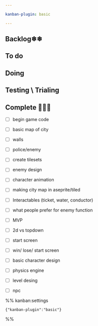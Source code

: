 ```yaml
---

kanban-plugin: basic

---
```


## Backlog❄❄



## To do



## Doing



## Testing \ Trialing



## Complete 🎈🎉✨

- [ ] begin game code
- [ ] basic map of city
- [ ] walls
- [ ] police/enemy
- [ ] create tilesets
- [ ] enemy design
- [ ] character animation
- [ ] making city map in aseprite/tiled
- [ ] Interactables (ticket, water, conductor)
- [ ] what people prefer for enemy function
- [ ] MVP
- [ ] 2d vs topdown
- [ ] start screen
- [ ] win/ lose/ start screen
- [ ] basic character design
- [ ] physics engine
- [ ] level desing
- [ ] npc




%% kanban:settings
```
{"kanban-plugin":"basic"}
```
%%
